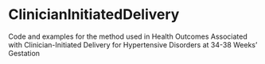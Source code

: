 # ClinicianInitiatedDelivery
Code and examples for the method used in Health Outcomes Associated with Clinician-Initiated Delivery for Hypertensive Disorders at 34-38 Weeks’ Gestation
